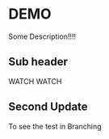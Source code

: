 # DEMO
Some Description!!!!
## Sub header
WATCH WATCH

## Second Update
 To see the test in Branching
 